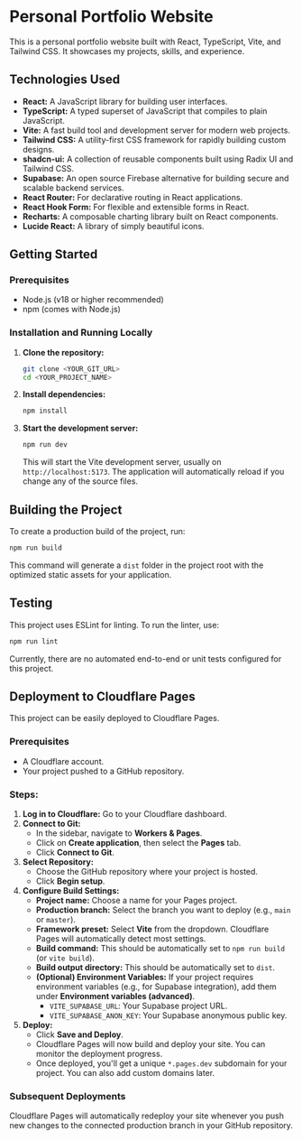 # Personal Portfolio Website

This is a personal portfolio website built with React, TypeScript, Vite, and Tailwind CSS. It showcases my projects, skills, and experience.

## Technologies Used

- **React:** A JavaScript library for building user interfaces.
- **TypeScript:** A typed superset of JavaScript that compiles to plain JavaScript.
- **Vite:** A fast build tool and development server for modern web projects.
- **Tailwind CSS:** A utility-first CSS framework for rapidly building custom designs.
- **shadcn-ui:** A collection of reusable components built using Radix UI and Tailwind CSS.
- **Supabase:** An open source Firebase alternative for building secure and scalable backend services.
- **React Router:** For declarative routing in React applications.
- **React Hook Form:** For flexible and extensible forms in React.
- **Recharts:** A composable charting library built on React components.
- **Lucide React:** A library of simply beautiful icons.

## Getting Started

### Prerequisites

- Node.js (v18 or higher recommended)
- npm (comes with Node.js)

### Installation and Running Locally

1.  **Clone the repository:**
    ```bash
    git clone <YOUR_GIT_URL>
    cd <YOUR_PROJECT_NAME>
    ```

2.  **Install dependencies:**
    ```bash
    npm install
    ```

3.  **Start the development server:**
    ```bash
    npm run dev
    ```
    This will start the Vite development server, usually on `http://localhost:5173`. The application will automatically reload if you change any of the source files.

## Building the Project

To create a production build of the project, run:

```bash
npm run build
```
This command will generate a `dist` folder in the project root with the optimized static assets for your application.

## Testing

This project uses ESLint for linting. To run the linter, use:

```bash
npm run lint
```
Currently, there are no automated end-to-end or unit tests configured for this project.

## Deployment to Cloudflare Pages

This project can be easily deployed to Cloudflare Pages.

### Prerequisites

- A Cloudflare account.
- Your project pushed to a GitHub repository.

### Steps:

1.  **Log in to Cloudflare:** Go to your Cloudflare dashboard.
2.  **Connect to Git:**
    *   In the sidebar, navigate to **Workers & Pages**.
    *   Click on **Create application**, then select the **Pages** tab.
    *   Click **Connect to Git**.
3.  **Select Repository:**
    *   Choose the GitHub repository where your project is hosted.
    *   Click **Begin setup**.
4.  **Configure Build Settings:**
    *   **Project name:** Choose a name for your Pages project.
    *   **Production branch:** Select the branch you want to deploy (e.g., `main` or `master`).
    *   **Framework preset:** Select **Vite** from the dropdown. Cloudflare Pages will automatically detect most settings.
    *   **Build command:** This should be automatically set to `npm run build` (or `vite build`).
    *   **Build output directory:** This should be automatically set to `dist`.
    *   **(Optional) Environment Variables:** If your project requires environment variables (e.g., for Supabase integration), add them under **Environment variables (advanced)**.
        *   `VITE_SUPABASE_URL`: Your Supabase project URL.
        *   `VITE_SUPABASE_ANON_KEY`: Your Supabase anonymous public key.
5.  **Deploy:**
    *   Click **Save and Deploy**.
    *   Cloudflare Pages will now build and deploy your site. You can monitor the deployment progress.
    *   Once deployed, you'll get a unique `*.pages.dev` subdomain for your project. You can also add custom domains later.

### Subsequent Deployments

Cloudflare Pages will automatically redeploy your site whenever you push new changes to the connected production branch in your GitHub repository.
